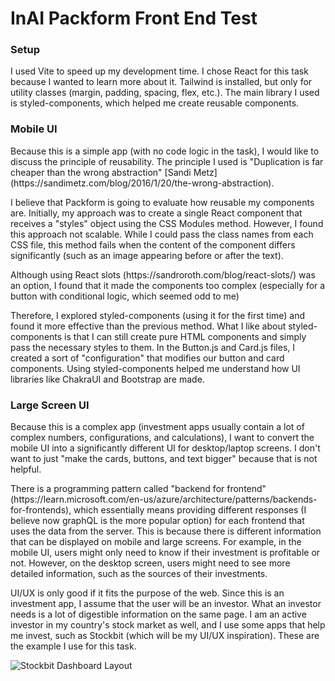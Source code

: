 # InAI Packform Front End Test

### Setup

<p>
I used Vite to speed up my development time. I chose React for this task because I wanted to learn more about it. Tailwind is installed, but only for utility classes (margin, padding, spacing, flex, etc.). The main library I used is styled-components, which helped me create reusable components.
</p>

### Mobile UI
<p>
    Because this is a simple app (with no code logic in the task), I would like to discuss the principle of reusability. The principle I used is "Duplication is far cheaper than the wrong abstraction" [Sandi Metz](https://sandimetz.com/blog/2016/1/20/the-wrong-abstraction).
</p>

<p>
    I believe that Packform is going to evaluate how reusable my components are. Initially, my approach was to create a single React component that receives a "styles" object using the CSS Modules method. However, I found this approach not scalable. While I could pass the class names from each CSS file, this method fails when the content of the component differs significantly (such as an image appearing before or after the text).
</p>

<p>Although using React slots (https://sandroroth.com/blog/react-slots/) was an option, I found that it made the components too complex (especially for a button with conditional logic, which seemed odd to me)</p>

<p>
    Therefore, I explored styled-components (using it for the first time) and found it more effective than the previous method. What I like about styled-components is that I can still create pure HTML components and simply pass the necessary styles to them. In the Button.js and Card.js files, I created a sort of "configuration" that modifies our button and card components. Using styled-components helped me understand how UI libraries like ChakraUI and Bootstrap are made.
</p>

### Large Screen UI

<p>
Because this is a complex app (investment apps usually contain a lot of complex numbers, configurations, and calculations), I want to convert the mobile UI into a significantly different UI for desktop/laptop screens. I don't want to just "make the cards, buttons, and text bigger" because that is not helpful.
</p>

<p>
 There is a programming pattern called "backend for frontend" (https://learn.microsoft.com/en-us/azure/architecture/patterns/backends-for-frontends), which essentially means providing different responses (I believe now graphQL is the more popular option) for each frontend that uses the data from the server. This is because there is different information that can be displayed on mobile and large screens. For example, in the mobile UI, users might only need to know if their investment is profitable or not. However, on the desktop screen, users might need to see more detailed information, such as the sources of their investments.
</p>

<p>
UI/UX is only good if it fits the purpose of the web. Since this is an investment app, I assume that the user will be an investor. What an investor needs is a lot of digestible information on the same page. I am an active investor in my country's stock market as well, and I use some apps that help me invest, such as Stockbit (which will be my UI/UX inspiration). These are the example I use for this task.
</p>

![Stockbit Dashboard Layout](https://imgur.com/a/WBE5hMl)